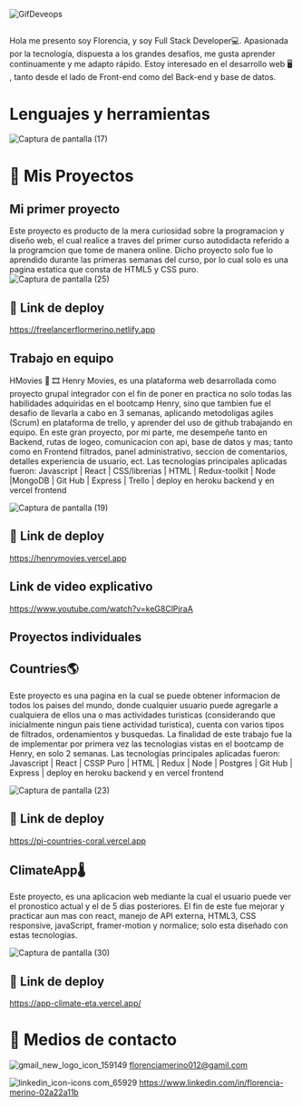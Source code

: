 ![GifDeveops](https://user-images.githubusercontent.com/81165701/193483657-ed749ec3-38a7-4fbf-93b3-d0f3ab367e26.gif)

## 
Hola me presento soy Florencia, y soy Full Stack Developer💻.
Apasionada por la tecnología, dispuesta a los grandes desafíos, me gusta aprender continuamente y me adapto rápido.
Estoy interesado en el desarrollo web 🖥️ , tanto desde el lado de Front-end como del Back-end y base de datos.

# Lenguajes y herramientas

![Captura de pantalla (17)](https://user-images.githubusercontent.com/81165701/192689127-8d701aee-3925-4a90-ae1b-10c449c9bda1.png)

# 🚀 Mis Proyectos

## Mi primer proyecto 
Este proyecto es producto de la mera curiosidad sobre la programacion y diseño web, el cual realice a traves del primer curso autodidacta referido a la programcion que tome de manera online. Dicho proyecto solo fue lo aprendido durante las primeras semanas del curso, por lo cual solo es una pagina estatica que consta de HTML5 y CSS puro.
![Captura de pantalla (25)](https://user-images.githubusercontent.com/81165701/195445205-e8c2ebda-7767-4bf6-bc3c-e938ba71a5bd.png)

## 🔗 Link de deploy
https://freelancerflormerino.netlify.app

## Trabajo en equipo
HMovies 🎥 🎞️
Henry Movies, es una plataforma web desarrollada como proyecto grupal integrador con el fin de poner en practica no solo todas las habilidades adquiridas en el bootcamp Henry, sino que tambien fue el desafio de llevarla a cabo en 3 semanas, aplicando metodoligas agiles (Scrum) en plataforma de trello, y aprender del uso de github trabajando en equipo.
En este gran proyecto, por mi parte, me desempeñe tanto en Backend, rutas de logeo, comunicacion con api, base de datos y mas; tanto como en Frontend filtrados, panel administrativo, seccion de comentarios, detalles experiencia de usuario, ect.
Las tecnologías principales aplicadas fueron:
Javascript | React | CSS/librerias | HTML | Redux-toolkit | Node |MongoDB | Git Hub | Express | Trello | deploy en heroku backend y en vercel frontend


![Captura de pantalla (19)](https://user-images.githubusercontent.com/81165701/192689383-02346f35-af8d-4dc7-a14b-2af79915c733.png)

## 🔗 Link de deploy
https://henrymovies.vercel.app
## Link de video explicativo
https://www.youtube.com/watch?v=keG8ClPjraA

## Proyectos individuales
## Countries🌎​
Este proyecto es una pagina en la cual se puede obtener informacion de todos los paises del mundo, donde cualquier usuario puede agregarle a cualquiera de ellos una o mas actividades turisticas (considerando que inicialmente ningun pais tiene actividad turistica), cuenta con varios tipos de filtrados, ordenamientos y busquedas.
La finalidad de este trabajo fue la de implementar por primera vez las tecnologias vistas en el bootcamp de Henry, en solo 2 semanas. 
Las tecnologías principales aplicadas fueron:
Javascript | React | CSSP Puro | HTML | Redux | Node | Postgres | Git Hub | Express | deploy en heroku backend y en vercel frontend

![Captura de pantalla (23)](https://user-images.githubusercontent.com/81165701/193473002-51279a48-0b74-4c69-8932-0a8aad32273d.png)

## 🔗 Link de deploy
https://pi-countries-coral.vercel.app

## ClimateApp🌡️​
Este proyecto, es una aplicacion web mediante la cual el usuario puede ver el pronostico actual y el de 5 dias posteriores. El fin de este fue mejorar y practicar aun mas con react, manejo de API externa, HTML3, CSS responsive, javaScript, framer-motion y normalice; solo esta diseñado con estas tecnologias. 

![Captura de pantalla (30)](https://user-images.githubusercontent.com/81165701/197669427-1e4ad55b-0eae-47af-a132-2fdb79686e77.png)

## 🔗 Link de deploy
https://app-climate-eta.vercel.app/

# 📨 Medios de contacto
![gmail_new_logo_icon_159149](https://user-images.githubusercontent.com/81165701/192690305-960782a0-8542-44f0-a437-a1ce7efd8105.png) florenciamerino012@gamil.com

![linkedin_icon-icons com_65929](https://user-images.githubusercontent.com/81165701/192690375-47fe2b98-e23c-4bdd-83ad-1cc0b923db99.png) https://www.linkedin.com/in/florencia-merino-02a22a11b
